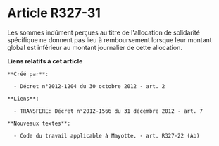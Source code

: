 # Article R327-31

Les sommes indûment perçues au titre de l'allocation de solidarité spécifique ne donnent pas lieu à remboursement lorsque
leur montant global est inférieur au montant journalier de cette allocation.

**Liens relatifs à cet article**

	**Créé par**:

	  - Décret n°2012-1204 du 30 octobre 2012 - art. 2

	**Liens**:

	  - TRANSFERE: Décret n°2012-1566 du 31 décembre 2012 - art. 7

	**Nouveaux textes**:

	  - Code du travail applicable à Mayotte. - art. R327-22 (Ab)

